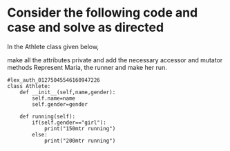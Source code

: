 # Consider the following code and case and solve as directed

In the Athlete class given below, 

make all the attributes private and
add the necessary accessor and mutator methods
Represent Maria, the runner and make her run.

    #lex_auth_01275045546160947226
    class Athlete:
        def __init__(self,name,gender):
            self.name=name
            self.gender=gender

        def running(self):
            if(self.gender=="girl"):
                print("150mtr running")
            else:
                print("200mtr running")
                                        